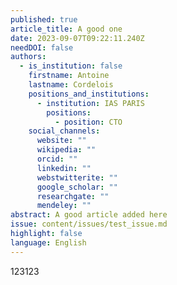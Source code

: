```yaml
---
published: true
article_title: A good one
date: 2023-09-07T09:22:11.240Z
needDOI: false
authors:
  - is_institution: false
    firstname: Antoine
    lastname: Cordelois
    positions_and_institutions:
      - institution: IAS PARIS
        positions:
          - position: CTO
    social_channels:
      website: ""
      wikipedia: ""
      orcid: ""
      linkedin: ""
      webstwitterite: ""
      google_scholar: ""
      researchgate: ""
      mendeley: ""
abstract: A good article added here
issue: content/issues/test_issue.md
highlight: false
language: English
---
```

123123